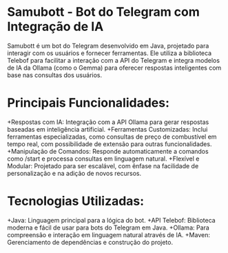 # Samubott - Bot do Telegram com Integração de IA

Samubott é um bot do Telegram desenvolvido em Java, projetado para interagir com os usuários e fornecer ferramentas. Ele utiliza a biblioteca Telebof para facilitar a interação com a API do Telegram e integra modelos de IA da Ollama (como o Gemma) para oferecer respostas inteligentes com base nas consultas dos usuários.

# Principais Funcionalidades:

+Respostas com IA: Integração com a API Ollama para gerar respostas baseadas em inteligência artificial.
+Ferramentas Customizadas: Inclui ferramentas especializadas, como consultas de preço de combustível em tempo real, com possibilidade de extensão para outras funcionalidades.
+Manipulação de Comandos: Responde automaticamente a comandos como /start e processa consultas em linguagem natural.
+Flexível e Modular: Projetado para ser escalável, com ênfase na facilidade de personalização e na adição de novos recursos.

# Tecnologias Utilizadas:

+Java: Linguagem principal para a lógica do bot.
+API Telebof: Biblioteca moderna e fácil de usar para bots do Telegram em Java.
+Ollama: Para compreensão e interação em linguagem natural através de IA.
+Maven: Gerenciamento de dependências e construção do projeto.
